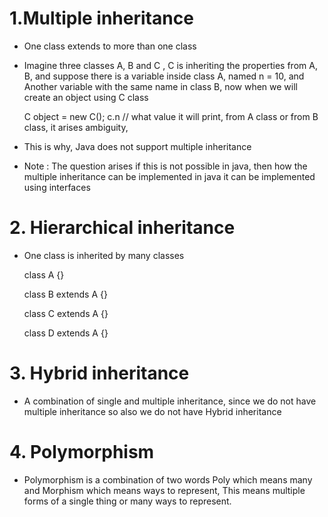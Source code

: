 # 1.Multiple inheritance 

- One class extends to more than one class
- Imagine three classes A, B and C , C is inheriting the properties from A, B, and suppose there is a variable inside
  class A, named n = 10, and Another variable with the same name in class B, now when we will create an object using
  C class

  C object = new C();
  c.n // what value it will print, from A class or from B class, it arises ambiguity,

- This is why, Java does not support multiple inheritance

- Note : The question arises if this is not possible in java, then how the multiple inheritance can be implemented in java
  it can be implemented using interfaces

# 2. Hierarchical inheritance
- One class is inherited by many classes
  
  class A {}

  class B extends A {}

  class C extends A {}

  class D extends A {}

# 3. Hybrid inheritance 
- A combination of single and multiple inheritance, since we do not have multiple inheritance so also we do not have Hybrid inheritance

# 4. Polymorphism
- Polymorphism is a combination of two words Poly which means many and Morphism which means ways to represent, This means multiple forms of a single thing or many ways to represent.


